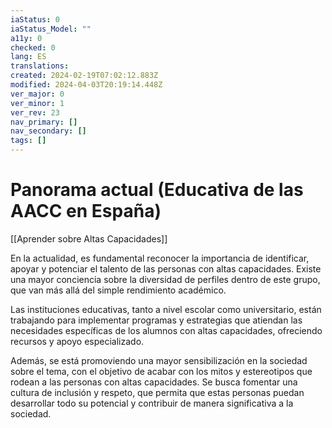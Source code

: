 ```yaml
---
iaStatus: 0
iaStatus_Model: ""
a11y: 0
checked: 0
lang: ES
translations: 
created: 2024-02-19T07:02:12.883Z
modified: 2024-04-03T20:19:14.448Z
ver_major: 0
ver_minor: 1
ver_rev: 23
nav_primary: []
nav_secondary: []
tags: []
---
```

# Panorama actual (Educativa de las AACC en España)

[[Aprender sobre Altas Capacidades]]

En la actualidad, es fundamental reconocer la importancia de identificar, apoyar y potenciar el talento de las personas con altas capacidades. Existe una mayor conciencia sobre la diversidad de perfiles dentro de este grupo, que van más allá del simple rendimiento académico.

Las instituciones educativas, tanto a nivel escolar como universitario, están trabajando para implementar programas y estrategias que atiendan las necesidades específicas de los alumnos con altas capacidades, ofreciendo recursos y apoyo especializado.

Además, se está promoviendo una mayor sensibilización en la sociedad sobre el tema, con el objetivo de acabar con los mitos y estereotipos que rodean a las personas con altas capacidades. Se busca fomentar una cultura de inclusión y respeto, que permita que estas personas puedan desarrollar todo su potencial y contribuir de manera significativa a la sociedad.
